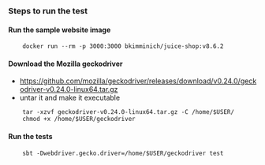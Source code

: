 ### Steps to run the test

#### Run the sample website image
```
    docker run --rm -p 3000:3000 bkimminich/juice-shop:v8.6.2
```

#### Download the Mozilla geckodriver
- https://github.com/mozilla/geckodriver/releases/download/v0.24.0/geckodriver-v0.24.0-linux64.tar.gz
- untar it and make it executable

```
    tar -xzvf geckodriver-v0.24.0-linux64.tar.gz -C /home/$USER/
    chmod +x /home/$USER/geckodriver
```

#### Run the tests

```
    sbt -Dwebdriver.gecko.driver=/home/$USER/geckodriver test
```